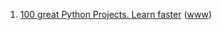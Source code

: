 
1. [100 great Python Projects. Learn faster](https://www.youtube.com/watch?v=EY6FFBDp2zw) ([www](https://data-flair.training/blogs/python-project-ideas/))
